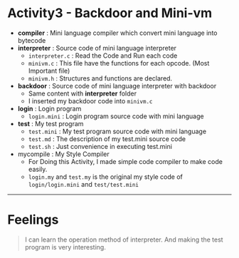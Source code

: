 # Activity3 - Backdoor and Mini-vm


* **compiler** : Mini language compiler which convert mini language into bytecode
* **interpreter** : Source code of mini language interpreter
  * `interpreter.c` : Read the Code and Run each code
  * `minivm.c` : This file have the functions for each opcode. (Most Important file)
  * `minivm.h` : Structures and functions are declared.
* **backdoor** : Source code of mini language interpreter with backdoor  
  * Same content with **interpreter** folder
  * I inserted my backdoor code into `minivm.c`
* **login** : Login program
  * `login.mini` : Login program source code with mini language
* **test** : My test program
  * `test.mini` : My test program source code with mini language
  * `test.md` : The description of my test.mini source code
  * `test.sh` : Just convenience in executing test.mini
* mycompile : My Style Compiler
  * For Doing this Activity, I made simple code compiler to make code easily.
  * `login.my` and `test.my` is the original my style code of `login/login.mini` and `test/test.mini`

---
# Feelings
> I can learn the operation method of interpreter. And making the test program is very interesting.
